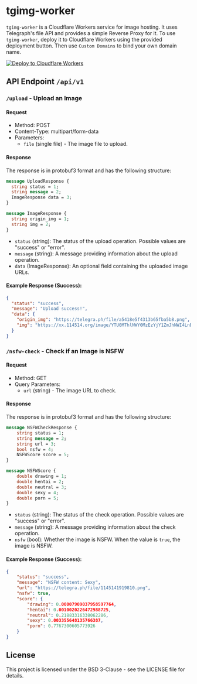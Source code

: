# tgimg-worker

`tgimg-worker` is a Cloudflare Workers service for image hosting. It uses Telegraph's file API and provides a simple Reverse Proxy for it. To use `tgimg-worker`, deploy it to Cloudflare Workers using the provided deployment button. Then use `Custom Domains` to bind your own domain name.

[![Deploy to Cloudflare Workers](https://deploy.workers.cloudflare.com/button)](https://deploy.workers.cloudflare.com/?url=https://github.com/YOURUSERNAME/YOURREPO)

## API Endpoint `/api/v1`

### `/upload` - Upload an Image

#### Request

- Method: POST
- Content-Type: multipart/form-data
- Parameters:
  - `file` (single file) - The image file to upload.

#### Response

The response is in protobuf3 format and has the following structure:

```protobuf
message UploadResponse {
  string status = 1;
  string message = 2;
  ImageResponse data = 3;
}

message ImageResponse {
  string origin_img = 1;
  string img = 2;
}
```

- `status` (string): The status of the upload operation. Possible values are "success" or "error".
- `message` (string): A message providing information about the upload operation.
- `data` (ImageResponse): An optional field containing the uploaded image URLs.

#### Example Response (Success):

```json
{
  "status": "success",
  "message": "Upload success!",
  "data": {
    "origin_img": "https://telegra.ph/file/a5418e5f4313b65fba5b8.png",
    "img": "https://xx.114514.org/image/YTU0MThlNWY0MzEzYjY1ZmJhNWI4LnBuZw=="
  }
}
```

### `/nsfw-check` - Check if an Image is NSFW

#### Request

- Method: GET
- Query Parameters:
  - `url` (string) - The image URL to check.

#### Response

The response is in protobuf3 format and has the following structure:

```protobuf
message NSFWCheckResponse {
    string status = 1;
    string message = 2;
    string url = 3;
    bool nsfw = 4;
    NSFWScore score = 5;
}

message NSFWScore {
    double drawing = 1;
    double hentai = 2;
    double neutral = 3;
    double sexy = 4;
    double porn = 5;
}
```

- `status` (string): The status of the check operation. Possible values are "success" or "error".
- `message` (string): A message providing information about the check operation.
- `nsfw` (bool): Whether the image is NSFW. When the value is `true`, the image is NSFW.

#### Example Response (Success):

```json
{
    "status": "success",
    "message": "NSFW content: Sexy",
    "url": "https://telegra.ph/file/1145141919810.png",
    "nsfw": true,
    "score": {
        "drawing": 0.00007909037958597764,
        "hentai": 0.0010020226472988725,
        "neutral": 0.21883316338062286,
        "sexy": 0.003355648135766387,
        "porn": 0.7767300605773926
    }
}
```

## License

This project is licensed under the BSD 3-Clause - see the LICENSE file for details.
